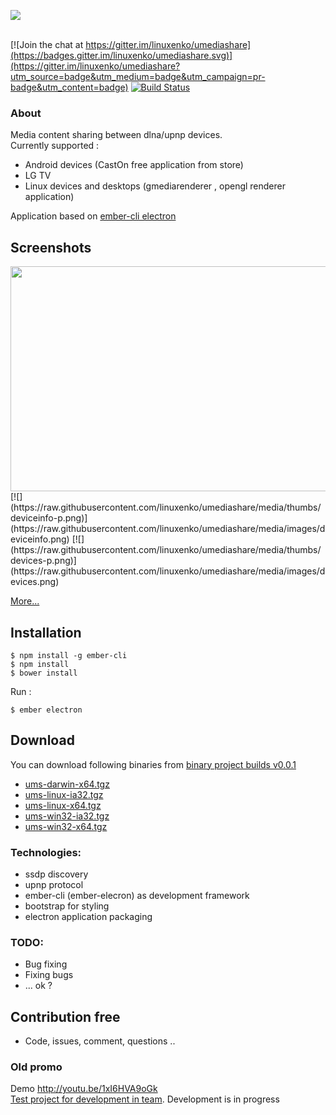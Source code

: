 [![](https://raw.githubusercontent.com/linuxenko/umediashare/media/contrib/umediashare.png)](https://raw.githubusercontent.com/linuxenko/umediashare/media/contrib/umediashare.png)  <br /><br />

[![Join the chat at https://gitter.im/linuxenko/umediashare](https://badges.gitter.im/linuxenko/umediashare.svg)](https://gitter.im/linuxenko/umediashare?utm_source=badge&utm_medium=badge&utm_campaign=pr-badge&utm_content=badge) [![Build Status](https://travis-ci.org/linuxenko/umediashare.svg?branch=master)](https://travis-ci.org/linuxenko/umediashare) 

### About

Media content sharing between dlna/upnp devices.<br />
Currently supported : <br />
 * Android devices (CastOn free application from store) <br />
 * LG TV <br />
 * Linux devices and desktops (gmediarenderer , opengl renderer application)

Application based on [ember-cli electron](https://github.com/felixrieseberg/ember-electron)

## Screenshots
<a href="https://raw.githubusercontent.com/linuxenko/umediashare/media/images/dashboard.png">
<img height=360 width=550 src="https://raw.githubusercontent.com/linuxenko/umediashare/media/thumbs/dashboard-thumb.png" align=left />
</a>
[![](https://raw.githubusercontent.com/linuxenko/umediashare/media/thumbs/deviceinfo-p.png)](https://raw.githubusercontent.com/linuxenko/umediashare/media/images/deviceinfo.png)   [![](https://raw.githubusercontent.com/linuxenko/umediashare/media/thumbs/devices-p.png)](https://raw.githubusercontent.com/linuxenko/umediashare/media/images/devices.png)  

[More...](https://github.com/linuxenko/umediashare/tree/media/images)

## Installation

```
$ npm install -g ember-cli
$ npm install
$ bower install
```

Run :

```
$ ember electron
```

## Download 

  You can download following binaries from [binary project builds v0.0.1](https://github.com/linuxenko/umediashare/releases/tag/v0.0.1)
  * [ums-darwin-x64.tgz](https://github.com/linuxenko/umediashare/releases/download/v0.0.1/ums-darwin-x64.tgz) <br />
  * [ums-linux-ia32.tgz](https://github.com/linuxenko/umediashare/releases/download/v0.0.1/ums-linux-ia32.tgz) <br />
  * [ums-linux-x64.tgz](https://github.com/linuxenko/umediashare/releases/download/v0.0.1/ums-linux-x64.tgz) <br />
  * [ums-win32-ia32.tgz](https://github.com/linuxenko/umediashare/releases/download/v0.0.1/ums-win32-ia32.tgz) <br />
  * [ums-win32-x64.tgz](https://github.com/linuxenko/umediashare/releases/download/v0.0.1/ums-win32-x64.tgz)


### Technologies: <br />
 * ssdp discovery<br />
 * upnp protocol <br />
 * ember-cli (ember-elecron) as development framework<br />
 * bootstrap for styling<br />
 * electron application packaging<br />
 
 
### TODO:<br />
  * Bug fixing <br />
  * Fixing bugs <br />
  * ... ok ?
 
## Contribution free

 * Code, issues, comment, questions .. 


### Old promo
Demo http://youtu.be/1xI6HVA9oGk<br />
[Test project for development in team](https://github.com/linuxenko/umediashare/blob/master/PROMO.md). Development is in progress<br />



